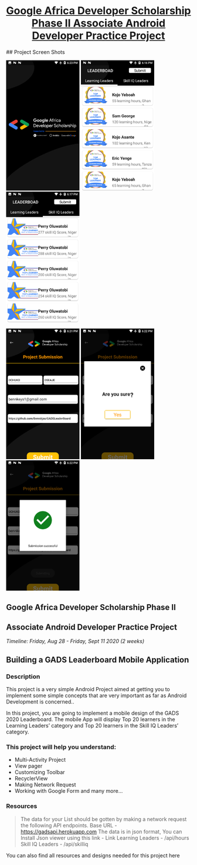 <h1 style="text-align: center;"><span style="text-decoration: underline;"><strong>Google Africa Developer Scholarship Phase II Associate Android Developer Practice Project
</strong></span></h1>
## Project Screen Shots
<p>
  <img src="screenshots/1.png" width="200">
  <img src="screenshots/2.png" width="200">
  <img src="screenshots/3.png" width="200">
</p>
<p>
  <img src="screenshots/4.png" width="200">
  <img src="screenshots/5.png" width="200">
  <img src="screenshots/6.png" width="200">
</p>

## Google Africa Developer Scholarship Phase II

## Associate Android Developer Practice Project

_Timeline: Friday, Aug 28 - Friday, Sept 11 2020 (2 weeks)_

## Building a GADS Leaderboard Mobile Application

### Description

This project is a very simple Android Project aimed at getting you to implement some simple concepts that are very important as far as Android Development is concerned..

In this project, you are going to implement a mobile design of the GADS 2020 Leaderboard.
The mobile App will display Top 20 learners in the Learning Leaders’ category and Top 20 learners in the Skill IQ Leaders’ category.

### This project will help you understand:
* Multi-Activity Project
* View pager
* Customizing Toolbar
* RecyclerView
* Making Network Request
* Working with Google Form and many more...

### Resources

> The data  for your List should be gotten by making a network request the following API endpoints.
> Base URL - https://gadsapi.herokuapp.com
> The data is in json format, You can Install Json viewer using this link - Link
> Learning Leaders - /api/hours
> Skill IQ Leaders - /api/skilliq

You can also find all resources and designs needed for this project here






